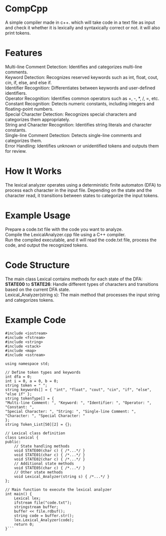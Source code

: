 # CompCpp
A simple compiler made in c++. which will take code in a text file as input and check it whether it is lexically and syntaxically correct or not. it will also print tokens.

# Features
Multi-line Comment Detection: Identifies and categorizes multi-line comments.<br>
Keyword Detection: Recognizes reserved keywords such as int, float, cout, cin, if, else, and else if.<br>
Identifier Recognition: Differentiates between keywords and user-defined identifiers.<br>
Operator Recognition: Identifies common operators such as +, -, *, /, =, etc.<br>
Constant Recognition: Detects numeric constants, including integers and floating-point numbers.<br>
Special Character Detection: Recognizes special characters and categorizes them appropriately.<br>
String and Character Recognition: Identifies string literals and character constants.<br>
Single-line Comment Detection: Detects single-line comments and categorizes them.<br>
Error Handling: Identifies unknown or unidentified tokens and outputs them for review.<br>

# How It Works
The lexical analyzer operates using a deterministic finite automaton (DFA) to process each character in the input file. Depending on the state and the character read, it transitions between states to categorize the input tokens.

# Example Usage
Prepare a code.txt file with the code you want to analyze.<br>
Compile the LexicalAnalyzer.cpp file using a C++ compiler.<br>
Run the compiled executable, and it will read the code.txt file, process the code, and output the recognized tokens.<br>

# Code Structure
The main class Lexical contains methods for each state of the DFA:<br>
**STATE00** to **STATE26**: Handle different types of characters and transitions based on the current DFA state.<br>
Lexical_Analyzer(string s): The main method that processes the input string and categorizes tokens.<br>

# Example Code
```
#include <iostream>
#include <fstream>
#include <string>
#include <stack>
#include <map>
#include <sstream>

using namespace std;

// Define token types and keywords
int dfa = 0;
int i = 0, a = 0, b = 0;
string token = " ";
string keywords[] = { "int", "float", "cout", "cin", "if", "else", "else if" };
string tokenType[] = {
"Multi-line Comment: ", "Keyword: ", "Identifier: ", "Operator: ", "Constant: ",
"Special Character: ", "String: ", "Single-line Comment: ", "Character: ", "Special Character: "
};
string Token_List[50][2] = {};

// Lexical class definition
class Lexical {
public:
    // State handling methods
    void STATE00(char c) { /*...*/ }
    void STATE01(char c) { /*...*/ }
    void STATE02(char c) { /*...*/ }
    // Additional state methods
    void STATE05(char c) { /*...*/ }
    // Other state methods
    void Lexical_Analyzer(string s) { /*...*/ }
};

// Main function to execute the lexical analyzer
int main() {
    Lexical lex;
    ifstream file("code.txt");
    stringstream buffer;
    buffer << file.rdbuf();
    string code = buffer.str();
    lex.Lexical_Analyzer(code);
    return 0;
}```
